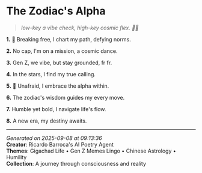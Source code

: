 # The Zodiac's Alpha

> *low-key a vibe check, high-key cosmic flex. 🌌👀*

**1.** 🌌 Breaking free, I chart my path, defying norms.


**2.** No cap, I'm on a mission, a cosmic dance.


**3.** Gen Z, we vibe, but stay grounded, fr fr.


**4.** In the stars, I find my true calling.


**5.** 💪 Unafraid, I embrace the alpha within.


**6.** The zodiac's wisdom guides my every move.


**7.** Humble yet bold, I navigate life's flow.


**8.** A new era, my destiny awaits.



---

*Generated on 2025-09-08 at 09:13:36*  
**Creator**: Ricardo Barroca's AI Poetry Agent  
**Themes**: Gigachad Life • Gen Z Memes Lingo • Chinese Astrology • Humility  
**Collection**: A journey through consciousness and reality